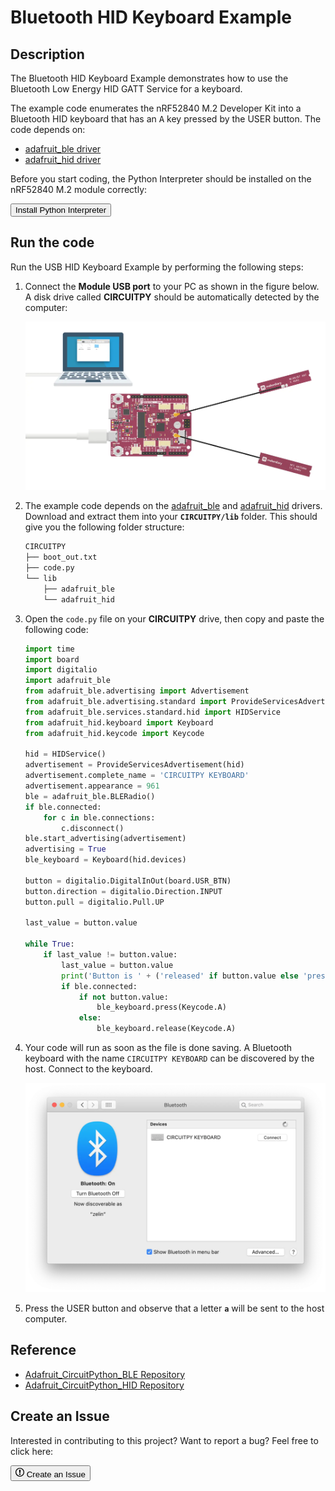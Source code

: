 # Bluetooth HID Keyboard Example

## Description

The Bluetooth HID Keyboard Example demonstrates how to use the Bluetooth Low Energy HID GATT Service for a keyboard.

The example code enumerates the nRF52840 M.2 Developer Kit into a Bluetooth HID keyboard that has an <kbd>A</kbd> key pressed by the USER button. The code depends on:

* [adafruit_ble driver](https://github.com/adafruit/Adafruit_CircuitPython_BLE)
* [adafruit_hid driver](https://github.com/adafruit/Adafruit_CircuitPython_HID)

Before you start coding, the Python Interpreter should be installed on the nRF52840 M.2 module correctly:

<a href="../../install"><button class="md-tile md-tile--primary" style="width:auto;">Install Python Interpreter</button></a>

## Run the code

Run the USB HID Keyboard Example by performing the following steps:

1. Connect the **Module USB port** to your PC as shown in the figure below. A disk drive called **CIRCUITPY** should be automatically detected by the computer:

	![](../assets/images/connect-module-usb.webp)

2. The example code depends on the [adafruit_ble](https://github.com/adafruit/Adafruit_CircuitPython_BLE) and [adafruit_hid](https://github.com/adafruit/Adafruit_CircuitPython_HID) drivers. Download and extract them into your **`CIRCUITPY/lib`** folder. This should give you the following folder structure:

	``` sh
	CIRCUITPY
	├── boot_out.txt
	├── code.py
	└── lib
		├── adafruit_ble
		└── adafruit_hid

	```

3. Open the `code.py` file on your **CIRCUITPY** drive, then copy and paste the following code:

	``` py
	import time
	import board
	import digitalio
	import adafruit_ble
	from adafruit_ble.advertising import Advertisement
	from adafruit_ble.advertising.standard import ProvideServicesAdvertisement
	from adafruit_ble.services.standard.hid import HIDService
	from adafruit_hid.keyboard import Keyboard
	from adafruit_hid.keycode import Keycode

	hid = HIDService()
	advertisement = ProvideServicesAdvertisement(hid)
	advertisement.complete_name = 'CIRCUITPY KEYBOARD'
	advertisement.appearance = 961
	ble = adafruit_ble.BLERadio()
	if ble.connected:
		for c in ble.connections:
			c.disconnect()
	ble.start_advertising(advertisement)
	advertising = True
	ble_keyboard = Keyboard(hid.devices)

	button = digitalio.DigitalInOut(board.USR_BTN)
	button.direction = digitalio.Direction.INPUT
	button.pull = digitalio.Pull.UP

	last_value = button.value

	while True:
		if last_value != button.value:
			last_value = button.value
			print('Button is ' + ('released' if button.value else 'pressed'))
			if ble.connected:
				if not button.value:
					ble_keyboard.press(Keycode.A)
				else:
					ble_keyboard.release(Keycode.A)

	```

4. Your code will run as soon as the file is done saving. A Bluetooth keyboard with the name `CIRCUITPY KEYBOARD` can be discovered by the host. Connect to the keyboard.

	![](assets/images/ble-keyboard-example.webp)

5. Press the USER button and observe that a letter **`a`** will be sent to the host computer.

## Reference

* [Adafruit_CircuitPython_BLE Repository](https://github.com/adafruit/Adafruit_CircuitPython_BLE)
* [Adafruit_CircuitPython_HID Repository](https://github.com/adafruit/Adafruit_CircuitPython_HID)

## Create an Issue

Interested in contributing to this project? Want to report a bug? Feel free to click here:

<a href="https://github.com/makerdiary/nrf52840-m2-devkit/issues/new?title=Python:%20BLE%20Keyboard:%20%3Ctitle%3E"><button class="md-tile md-tile--primary"><svg xmlns="http://www.w3.org/2000/svg" viewBox="0 0 14 16" width="14" height="16"><path fill-rule="evenodd" d="M7 2.3c3.14 0 5.7 2.56 5.7 5.7s-2.56 5.7-5.7 5.7A5.71 5.71 0 011.3 8c0-3.14 2.56-5.7 5.7-5.7zM7 1C3.14 1 0 4.14 0 8s3.14 7 7 7 7-3.14 7-7-3.14-7-7-7zm1 3H6v5h2V4zm0 6H6v2h2v-2z"></path></svg> Create an Issue</button></a>

